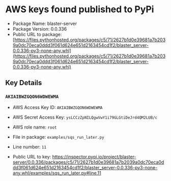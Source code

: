 # AWS keys found published to PyPi

* Package Name: blaster-server
* Package Version: 0.0.336
* Public URL to package: [https://files.pythonhosted.org/packages/c5/71/2627b1d0e39681a7b2039a0dc70eca0ddd3f061d624e651d2163454cd1f2/blaster_server-0.0.336-py3-none-any.whl](https://files.pythonhosted.org/packages/c5/71/2627b1d0e39681a7b2039a0dc70eca0ddd3f061d624e651d2163454cd1f2/blaster_server-0.0.336-py3-none-any.whl)

## Key Details

### `AKIAIBWZGQON6WDWEWMA`

* AWS Access Key ID: `AKIAIBWZGQON6WDWEWMA`
* AWS Secret Access Key: `ysLCCzZpNILQgwVwY1i79GLGtiDeJrd4QM2LUB/c` 
* AWS role name: `root`
* File in package: `examples/sqs_run_later.py`
* Line number: `11`

* Public URL to key: https://inspector.pypi.io/project/blaster-server/0.0.336/packages/c5/71/2627b1d0e39681a7b2039a0dc70eca0ddd3f061d624e651d2163454cd1f2/blaster_server-0.0.336-py3-none-any.whl/examples/sqs_run_later.py#line.11


